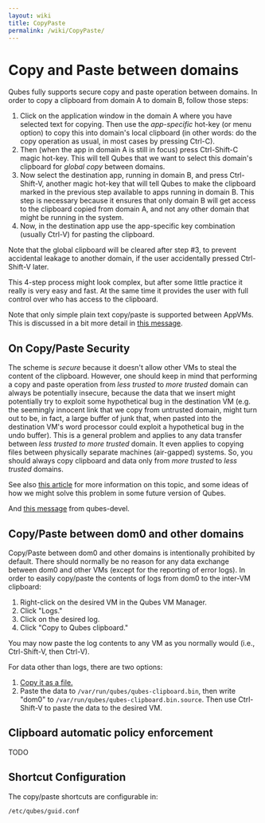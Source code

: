 ```yaml
---
layout: wiki
title: CopyPaste
permalink: /wiki/CopyPaste/
---
```


Copy and Paste between domains
==============================

Qubes fully supports secure copy and paste operation between domains. In order to copy a clipboard from domain A to domain B, follow those steps:

1.  Click on the application window in the domain A where you have selected text for copying. Then use the *app-specific* hot-key (or menu option) to copy this into domain's local clipboard (in other words: do the copy operation as usual, in most cases by pressing Ctrl-C).
2.  Then (when the app in domain A is still in focus) press Ctrl-Shift-C magic hot-key. This will tell Qubes that we want to select this domain's clipboard for *global copy* between domains.
3.  Now select the destination app, running in domain B, and press Ctrl-Shift-V, another magic hot-key that will tell Qubes to make the clipboard marked in the previous step available to apps running in domain B. This step is necessary because it ensures that only domain B will get access to the clipboard copied from domain A, and not any other domain that might be running in the system.
4.  Now, in the destination app use the app-specific key combination (usually Ctrl-V) for pasting the clipboard.

Note that the global clipboard will be cleared after step \#3, to prevent accidental leakage to another domain, if the user accidentally pressed Ctrl-Shift-V later.

This 4-step process might look complex, but after some little practice it really is very easy and fast. At the same time it provides the user with full control over who has access to the clipboard.

Note that only simple plain text copy/paste is supported between AppVMs. This is discussed in a bit more detail in [​this message](https://groups.google.com/group/qubes-devel/msg/57fe6695eb8ec8cd).

On Copy/Paste Security
----------------------

The scheme is *secure* because it doesn't allow other VMs to steal the content of the clipboard. However, one should keep in mind that performing a copy and paste operation from *less trusted* to *more trusted* domain can always be potentially insecure, because the data that we insert might potentially try to exploit some hypothetical bug in the destination VM (e.g. the seemingly innocent link that we copy from untrusted domain, might turn out to be, in fact, a large buffer of junk that, when pasted into the destination VM's word processor could exploit a hypothetical bug in the undo buffer). This is a general problem and applies to any data transfer between *less trusted to more trusted* domain. It even applies to copying files between physically separate machines (air-gapped) systems. So, you should always copy clipboard and data only from *more trusted* to *less trusted* domains.

See also [​this article](http://theinvisiblethings.blogspot.com/2011/03/partitioning-my-digital-life-into.html) for more information on this topic, and some ideas of how we might solve this problem in some future version of Qubes.

And [​this message](https://groups.google.com/group/qubes-devel/msg/48b4b532cee06e01) from qubes-devel.

Copy/Paste between dom0 and other domains
-----------------------------------------

Copy/Paste between dom0 and other domains is intentionally prohibited by default. There should normally be no reason for any data exchange between dom0 and other VMs (except for the reporting of error logs). In order to easily copy/paste the contents of logs from dom0 to the inter-VM clipboard:

1.  Right-click on the desired VM in the Qubes VM Manager.
2.  Click "Logs."
3.  Click on the desired log.
4.  Click "Copy to Qubes clipboard."

You may now paste the log contents to any VM as you normally would (i.e., Ctrl-Shift-V, then Ctrl-V).

For data other than logs, there are two options:

1.  [Copy it as a file.](/wiki/CopyToDomZero)
2.  Paste the data to `/var/run/qubes/qubes-clipboard.bin`, then write "dom0" to `/var/run/qubes/qubes-clipboard.bin.source`. Then use Ctrl-Shift-V to paste the data to the desired VM.

Clipboard automatic policy enforcement
--------------------------------------

TODO

Shortcut Configuration
----------------------

The copy/paste shortcuts are configurable in:

``` {.wiki}
/etc/qubes/guid.conf
```
